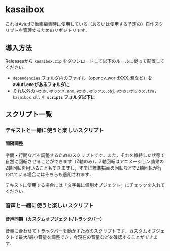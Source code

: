 # kasaibox

これはAviutlで動画編集時に使用している（あるいは使用する予定の）自作スクリプトを管理するためのリポジトリです．

## 導入方法

Releasesから `kasaibox.zip` をダウンロードして以下のルールに従って配置してください．
- `dependencies` フォルダ内のファイル（opencv_worldXXX.dllなど）を **aviutl.exeがあるフォルダに** 
- それ以外の `@かさいボックス.anm`, `@かさいボックス.obj`, `@かさいボックス.tra`，`kasaibox.dll` を **`scripts` フォルダ以下に**

## スクリプト一覧

### テキストと一緒に使うと楽しいスクリプト
#### 間隔調整

字間・行間などを調整するためのスクリプトです．また，それを維持した状態で自然に回転させることができます（Z軸のみ）．Z軸回転はアニメーション効果のZ軸回転を用いることもできますし，すでに標準描画の回転などでZ軸回転が行われている場合にはそちらも適用されます．

テキストに使用する場合には「文字毎に個別オブジェクト」にチェックを入れてください．

### 音声と一緒に使うと楽しいスクリプト
#### 音声同期（カスタムオブジェクト/トラックバー）

音量に合わせてトラックバーを動かすためのスクリプトです．カスタムオブジェクトで最大/最小音量を調整でき，今現在の音量などを確認することができます．
